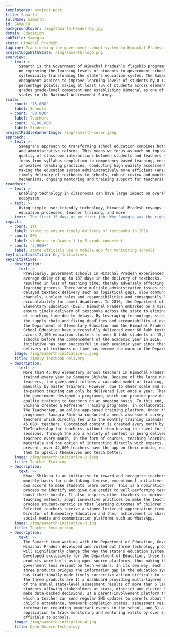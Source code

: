 ```yaml
---
templateKey: project-post
title: Samarth
fullName: Samarth
id: SAMARTH
backgroundCover: /img/samarth-header-bg.jpg
domain: Education
subTitle: Samagra
state: Himachal Pradesh
tagLine: Transforming the government school system in Himachal Pradesh
projectLogoWithState: /img/samarth-logo.png
overview:
  - text: >-
      Samarth is the Government of Himachal Pradesh’s flagship programme focused
      on improving the learning levels of students in government schools by
      systemically transforming the state’s education system. The Samarth
      engagement aspires to improve learning levels of students by 8-10
      percentage points, making at least 75% of students across elementary
      grades grade-level competent and establishing Himachal as one of the top 3
      states in the National Achievement Survey.
scale:
  - count: '15,000'
    label: Schools
  - count: '80,000'
    label: Teachers
  - count: '8,00,000'
    label: Students
projectMiddleBannerImage: /img/samarth-cover.jpeg
approach:
  - text: >-
      Samagra’s approach to transforming school education combines both academic
      and administrative reforms. This means we focus as much on improving the
      quality of classroom interactions between students and teachers (shifting
      focus from syllabus completion to competency-based teaching, encouraging
      innovative teaching practices, conducting high quality assessments), as on
      making the education system administratively more efficient (ensuring
      timely delivery of textbooks to schools, robust review and monitoring
      mechanisms, ongoing mentoring and training support for teachers).
readMore:
  - text: >-
      Enabling technology in classrooms can have large impact on overall
      ecosystem
  - text: >-
      Using simple user-friendly technology, Himachal Pradesh revamps its
      education processes, teacher training, and more
  - text: 'The first 15 days at my first job: Why Samagra was the right choice'
impact:
  - count: 1st
    label: state to ensure timely delivery of textbooks in 2016
  - count: 80%
    label: students in Grades 1 to 5 grade-competent
  - count: '3,000+'
    label: state officials use a mobile app for monitoring schools
keyInitiativesTitle: Key Initiatives
keyInitiatives:
  - description:
      text: >-
        Previously, government schools in Himachal Pradesh experienced an
        average delay of up to 137 days in the delivery of textbooks. This
        resulted in loss of teaching time, thereby adversely affecting the
        learning process. There were multiple administrative issues resulting in
        delayed textbook delivery such as logistical gaps, slow communication
        channels, unclear roles and responsibilities and consequently lack of
        accountability for unmet deadlines. In 2016, the Department of
        Elementary Education (DEE), Himachal Pradesh embarked on a mission to
        ensure timely delivery of textbooks across the state to eliminate loss
        of teaching time due to delays. By leveraging technology, streamlining
        the supply chain and fixing deadlines and accountability at every step,
        the Department of Elementary Education and the Himachal Pradesh Board of
        School Education have successfully delivered over 60 lakh textbooks
        across 2,100 education clusters to over 6 lakh students in 15,000
        schools before the commencement of the academic year in 2016. This
        initiative has been successful in each academic year since then and
        delivery of textbooks on time has become the norm in the Department.
    image: /img/samarth-initiative-1.jpeg
    title: Timely Textbook delivery
  - description:
      text: >-
        More than 45,000 elementary school teachers in Himachal Pradesh are
        trained every year by Samagra Shiksha. Because of the large number of
        teachers, the government follows a cascaded model of training, delivered
        manually by master trainers. However, due to sheer scale and size, this
        in-person training can only be delivered just once a year. Therefore,
        the government designed a programme, which can provide provide relevant,
        quality training to teachers on an ongoing basis. To this end, Samagra
        Shiksha created a Refresher Training programme, in collaboration with
        The TeacherApp, an online app-based training platform. Under this
        programme, Samagra Shiksha conducted a needs assessment survey of
        teachers which directly fed into the monthly training calendar of these
        45,000+ teachers. Customized content is created every month by
        TheTeacherApp for teachers, without them having to travel for training
        sessions. Through the app a variety of content is being delivered to
        teachers every month, in the form of courses, teaching learning
        materials and the option of interacting directly with experts. At
        present, over 42,000 teachers have the app on their mobile, enabling
        them to upskill themselves and teach better.
    image: /img/samarth-initiative-2.jpeg
    title: Teacher Training
  - description:
      text: >-
        Khaas Shiksha is an initiative to reward and recognize teachers on a
        monthly basis for undertaking diverse, exceptional initiatives of their
        own accord to make students learn better. This is a nomination-based
        process to identify and give due credit to well-performing teachers and
        boost their morale. It also inspires other teachers to improve their
        teaching methods, adopt innovative practices to make the teaching
        process student-centric so that learning outcomes of children improve.
        Selected teachers receive a signed letter of appreciation from the
        Director of Elementary Education and their achievement is shared through
        social media and communication platforms such as WhatsApp.
    image: /img/samarth-initiative-3.jpg
    title: Teacher Recognition
  - description:
      text: >-
        The Samarth team working with the Department of Education, Government of
        Himachal Pradesh developed and rolled out three technology products that
        will significantly change the way the state's education system operates.
        Developed exclusively for the Department of Education, these tech
        products were built using open source platforms, thus making the
        government less reliant on tech vendors. In its own way, each of the
        three products bridges the information gap in the education system which
        has traditionally made timely corrective action difficult to carry out.
        The three products are 1) a dashboard providing multi-layered analysis
        of the annual state-level assessment results of more than 5 lakh
        students allowing stakeholders at state, district and cluster level to
        make data-backed decisions; 2) a parent-involvement platform through
        which a teacher can send regular SMS updates to parents about their
        child’s attendance, homework completion status, assessment results, and
        information regarding important events in the school, and 3) a mobile
        application to track monitoring and mentoring visits by over 3,000
        officials to schools.
    image: /img/samarth-initiative-4.jpg
    title: Open Source Technology
---
```


